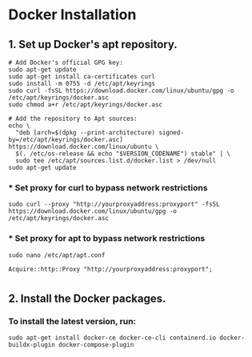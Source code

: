 # Docker Installation

## 1. Set up Docker's apt repository.

```
# Add Docker's official GPG key:
sudo apt-get update
sudo apt-get install ca-certificates curl
sudo install -m 0755 -d /etc/apt/keyrings
sudo curl -fsSL https://download.docker.com/linux/ubuntu/gpg -o /etc/apt/keyrings/docker.asc
sudo chmod a+r /etc/apt/keyrings/docker.asc

# Add the repository to Apt sources:
echo \
  "deb [arch=$(dpkg --print-architecture) signed-by=/etc/apt/keyrings/docker.asc] https://download.docker.com/linux/ubuntu \
  $(. /etc/os-release && echo "$VERSION_CODENAME") stable" | \
  sudo tee /etc/apt/sources.list.d/docker.list > /dev/null
sudo apt-get update

```
### * Set proxy for curl to bypass network restrictions

```
sudo curl --proxy "http://yourproxyaddress:proxyport" -fsSL https://download.docker.com/linux/ubuntu/gpg -o /etc/apt/keyrings/docker.asc
```

### * Set proxy for apt to bypass network restrictions

```
sudo nano /etc/apt/apt.conf
```

```
Acquire::http::Proxy "http://yourproxyaddress:proxyport";
```

#
## 2. Install the Docker packages.

### To install the latest version, run:
```
sudo apt-get install docker-ce docker-ce-cli containerd.io docker-buildx-plugin docker-compose-plugin
```
